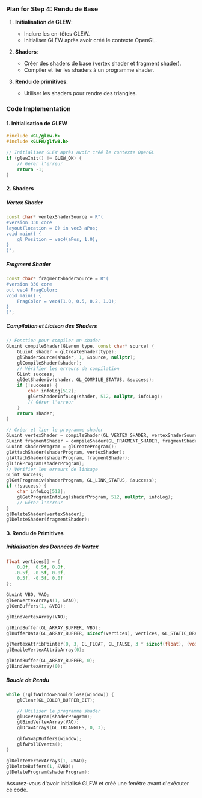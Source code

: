 ### Plan for Step 4: Rendu de Base

1. **Initialisation de GLEW**:
    - Inclure les en-têtes GLEW.
    - Initialiser GLEW après avoir créé le contexte OpenGL.

2. **Shaders**:
    - Créer des shaders de base (vertex shader et fragment shader).
    - Compiler et lier les shaders à un programme shader.

3. **Rendu de primitives**:
    - Utiliser les shaders pour rendre des triangles.

### Code Implementation

#### 1. Initialisation de GLEW

```cpp
#include <GL/glew.h>
#include <GLFW/glfw3.h>

// Initialiser GLEW après avoir créé le contexte OpenGL
if (glewInit() != GLEW_OK) {
    // Gérer l'erreur
    return -1;
}
```

#### 2. Shaders

##### Vertex Shader

```cpp
const char* vertexShaderSource = R"(
#version 330 core
layout(location = 0) in vec3 aPos;
void main() {
    gl_Position = vec4(aPos, 1.0);
}
)";
```

##### Fragment Shader

```cpp
const char* fragmentShaderSource = R"(
#version 330 core
out vec4 FragColor;
void main() {
    FragColor = vec4(1.0, 0.5, 0.2, 1.0);
}
)";
```

##### Compilation et Liaison des Shaders

```cpp
// Fonction pour compiler un shader
GLuint compileShader(GLenum type, const char* source) {
    GLuint shader = glCreateShader(type);
    glShaderSource(shader, 1, &source, nullptr);
    glCompileShader(shader);
    // Vérifier les erreurs de compilation
    GLint success;
    glGetShaderiv(shader, GL_COMPILE_STATUS, &success);
    if (!success) {
        char infoLog[512];
        glGetShaderInfoLog(shader, 512, nullptr, infoLog);
        // Gérer l'erreur
    }
    return shader;
}

// Créer et lier le programme shader
GLuint vertexShader = compileShader(GL_VERTEX_SHADER, vertexShaderSource);
GLuint fragmentShader = compileShader(GL_FRAGMENT_SHADER, fragmentShaderSource);
GLuint shaderProgram = glCreateProgram();
glAttachShader(shaderProgram, vertexShader);
glAttachShader(shaderProgram, fragmentShader);
glLinkProgram(shaderProgram);
// Vérifier les erreurs de linkage
GLint success;
glGetProgramiv(shaderProgram, GL_LINK_STATUS, &success);
if (!success) {
    char infoLog[512];
    glGetProgramInfoLog(shaderProgram, 512, nullptr, infoLog);
    // Gérer l'erreur
}
glDeleteShader(vertexShader);
glDeleteShader(fragmentShader);
```

#### 3. Rendu de Primitives

##### Initialisation des Données de Vertex

```cpp
float vertices[] = {
    0.0f,  0.5f, 0.0f,
   -0.5f, -0.5f, 0.0f,
    0.5f, -0.5f, 0.0f
};

GLuint VBO, VAO;
glGenVertexArrays(1, &VAO);
glGenBuffers(1, &VBO);

glBindVertexArray(VAO);

glBindBuffer(GL_ARRAY_BUFFER, VBO);
glBufferData(GL_ARRAY_BUFFER, sizeof(vertices), vertices, GL_STATIC_DRAW);

glVertexAttribPointer(0, 3, GL_FLOAT, GL_FALSE, 3 * sizeof(float), (void*)0);
glEnableVertexAttribArray(0);

glBindBuffer(GL_ARRAY_BUFFER, 0);
glBindVertexArray(0);
```

##### Boucle de Rendu

```cpp
while (!glfwWindowShouldClose(window)) {
    glClear(GL_COLOR_BUFFER_BIT);

    // Utiliser le programme shader
    glUseProgram(shaderProgram);
    glBindVertexArray(VAO);
    glDrawArrays(GL_TRIANGLES, 0, 3);

    glfwSwapBuffers(window);
    glfwPollEvents();
}

glDeleteVertexArrays(1, &VAO);
glDeleteBuffers(1, &VBO);
glDeleteProgram(shaderProgram);
```

Assurez-vous d'avoir initialisé GLFW et créé une fenêtre avant d'exécuter ce code.